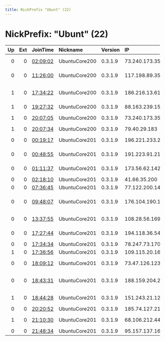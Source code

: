 ```yaml
---
title: NickPrefix "Ubunt" (22)
---
```


# NickPrefix: "Ubunt" (22)

|   Up |   Ext | JoinTime                                                                                            | Nickname      | Version   | IP              | AS                                       | CC   |   ORp |   Dirp | OS    | Contact   |   eFamMembers |
|-----:|------:|:----------------------------------------------------------------------------------------------------|:--------------|:----------|:----------------|:-----------------------------------------|:-----|------:|-------:|:------|:----------|--------------:|
|    0 |     0 | [02:09:02](https://metrics.torproject.org/rs.html#details/1CAE58B002E713A7600C3F0F9662890070308A29) | UbuntuCore200 | 0.3.1.9   | 73.240.173.35   | Comcast Cable Communications, LLC        | us   | 38960 |      0 | Linux | None      |             1 |
|    0 |     0 | [11:26:00](https://metrics.torproject.org/rs.html#details/4F4DC9B90AD7121424119928EB6A6FCD43E58764) | UbuntuCore200 | 0.3.1.9   | 117.198.89.35   | National Internet Backbone               | in   | 44745 |      0 | Linux | None      |             1 |
|    1 |     0 | [17:34:22](https://metrics.torproject.org/rs.html#details/422452E74359D3D84296BB2F136FA9BBE330B2FE) | UbuntuCore200 | 0.3.1.9   | 186.216.13.61   | METROFLEX TELECOMUNICACOES LTDA          | br   | 35271 |      0 | Linux | None      |             1 |
|    1 |     0 | [19:27:32](https://metrics.torproject.org/rs.html#details/AF26DB726A2B4F853DDD565936C715A27376D81E) | UbuntuCore200 | 0.3.1.9   | 88.163.239.155  | Free SAS                                 | fr   | 38815 |      0 | Linux | None      |             1 |
|    1 |     0 | [20:07:05](https://metrics.torproject.org/rs.html#details/C016ED1C935ADEA2838CDE90C6EEAF727C794756) | UbuntuCore200 | 0.3.1.9   | 73.240.173.35   | Comcast Cable Communications, LLC        | us   | 36640 |      0 | Linux | None      |             1 |
|    1 |     0 | [20:07:34](https://metrics.torproject.org/rs.html#details/F4CAC014972CA3057DAEBCCE85EB213CD85FAE64) | UbuntuCore200 | 0.3.1.9   | 79.40.29.183    | Telecom Italia                           | it   | 43583 |      0 | Linux | None      |             1 |
|    0 |     0 | [00:19:17](https://metrics.torproject.org/rs.html#details/3DDF4C267C9EA75417243C63175225AA6B3C46B6) | UbuntuCore201 | 0.3.1.9   | 196.221.233.250 | RAYA Telecom - Egypt                     | eg   | 45279 |      0 | Linux | None      |             1 |
|    0 |     0 | [00:48:55](https://metrics.torproject.org/rs.html#details/B039E007BA0DEDE3594E6B545ED9E7600E952884) | UbuntuCore201 | 0.3.1.9   | 191.223.91.214  | Brasil Telecom S/A - Filial Distrito Fed | br   | 39887 |      0 | Linux | None      |             1 |
|    0 |     0 | [01:11:37](https://metrics.torproject.org/rs.html#details/B02EFE3A2FAE9EA95E72AF4F2CD9B73E072E166B) | UbuntuCore201 | 0.3.1.9   | 173.56.62.142   | MCI Communications Services, Inc. d/b/a  | us   | 35127 |      0 | Linux | None      |             1 |
|    0 |     0 | [02:18:10](https://metrics.torproject.org/rs.html#details/D1F50AE4D05CE09047ECC1DBEBB0DD7BB8555DE9) | UbuntuCore201 | 0.3.1.9   | 41.66.35.200    | Orange Cote D'ivoire                     | ci   | 43225 |      0 | Linux | None      |             1 |
|    0 |     0 | [07:36:45](https://metrics.torproject.org/rs.html#details/1E7A6CB54397C11BB54ECE5A20A813DA672BFD49) | UbuntuCore201 | 0.3.1.9   | 77.122.200.141  | Volia                                    | ua   | 34043 |      0 | Linux | None      |             1 |
|    0 |     0 | [09:48:07](https://metrics.torproject.org/rs.html#details/395E3F3F3AAE90DDD8384B03CC7B6762E8509C5C) | UbuntuCore201 | 0.3.1.9   | 176.104.190.14  | Joint Ukrainian American Enterprise Tele | ua   | 38921 |      0 | Linux | None      |             1 |
|    0 |     0 | [13:37:55](https://metrics.torproject.org/rs.html#details/A202FF91FB2AC502BB5134B499536FFC7CDC263F) | UbuntuCore201 | 0.3.1.9   | 108.28.56.169   | MCI Communications Services, Inc. d/b/a  | us   | 40650 |      0 | Linux | None      |             1 |
|    0 |     0 | [17:27:44](https://metrics.torproject.org/rs.html#details/9B04E9138163E6CA3A87B49B6182B612AF35FAC6) | UbuntuCore201 | 0.3.1.9   | 194.118.36.54   | A1 Telekom Austria AG                    | at   | 36199 |      0 | Linux | None      |             1 |
|    0 |     0 | [17:34:34](https://metrics.torproject.org/rs.html#details/0EC56AA922FE597E4B51E13C8D768A19F11D9C79) | UbuntuCore201 | 0.3.1.9   | 78.247.73.170   | Free SAS                                 | fr   | 35574 |      0 | Linux | None      |             1 |
|    1 |     0 | [17:36:56](https://metrics.torproject.org/rs.html#details/17EEAABB2BA10CD3E96A47202A395455F169DA1B) | UbuntuCore201 | 0.3.1.9   | 109.115.20.168  | Vodafone Italia S.p.A.                   | it   | 41679 |      0 | Linux | None      |             1 |
|    0 |     0 | [18:09:12](https://metrics.torproject.org/rs.html#details/2EA225AF7B8278EA83ED4894F52EC3B2EC72AF8A) | UbuntuCore201 | 0.3.1.9   | 73.47.126.123   | Comcast Cable Communications, LLC        | us   | 46131 |      0 | Linux | None      |             1 |
|    0 |     0 | [18:43:31](https://metrics.torproject.org/rs.html#details/D980AA111DCCB8E1514E43EF7BA1F1B74247B7C4) | UbuntuCore201 | 0.3.1.9   | 188.159.204.215 | Neda Gostar Saba Data Transfer Company P | ir   | 33533 |      0 | Linux | None      |             1 |
|    1 |     0 | [18:44:28](https://metrics.torproject.org/rs.html#details/EA6A2CBAAAF946C88AB0C02AD1F084EC5B5CE2EF) | UbuntuCore201 | 0.3.1.9   | 151.243.21.126  | Aria Shatel Company Ltd                  | ir   | 46867 |      0 | Linux | None      |             1 |
|    0 |     0 | [20:20:52](https://metrics.torproject.org/rs.html#details/B03B630FE6A73B1CF5FB5AF214BF130008A8AAC7) | UbuntuCore201 | 0.3.1.9   | 185.74.127.215  | Quickline AG                             | ch   | 41805 |      0 | Linux | None      |             1 |
|    1 |     0 | [21:10:30](https://metrics.torproject.org/rs.html#details/FC3093D7307F876C88C06A543418B202F29B6B9B) | UbuntuCore201 | 0.3.1.9   | 68.106.212.44   | Cox Communications Inc.                  | us   | 36467 |      0 | Linux | None      |             1 |
|    0 |     0 | [21:48:34](https://metrics.torproject.org/rs.html#details/50F690238F32B8D13A1DD724FDBE59565F579C5D) | UbuntuCore201 | 0.3.1.9   | 95.157.137.162  | Armor Connectic SAS                      | fr   | 38811 |      0 | Linux | None      |             1 |
